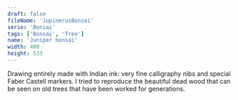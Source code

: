 ```yaml
---
draft: false
fileName: 'JupinerusBonsai'
serie: 'Bonsai'
tags: ['Bonsai', 'Tree']
name: 'Juniper bonsai'
width: 400
height: 533
---
```


Drawing entirely made with Indian ink: very fine calligraphy nibs and special Faber Castell markers. I tried to reproduce the beautiful dead wood that can be seen on old trees that have been worked for generations.
